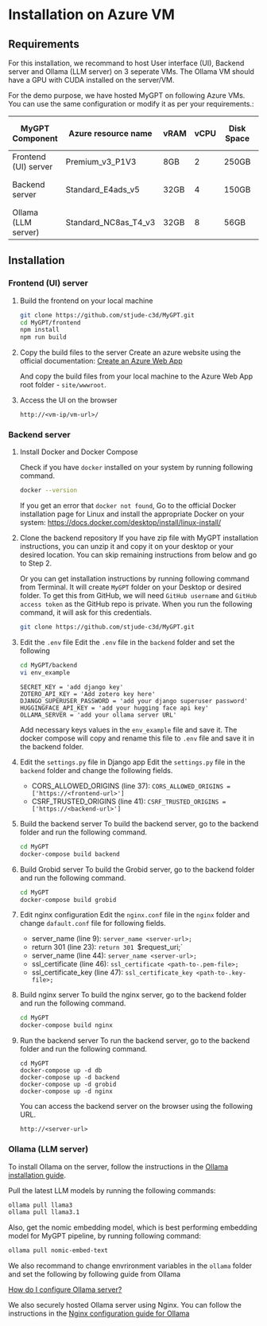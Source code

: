 # Installation on Azure VM

## Requirements
For this installation, we recommand to host User interface (UI), Backend server and Ollama (LLM server) on 3 seperate VMs. The Ollama VM should have a GPU with CUDA installed on the server/VM.

For the demo purpose, we have hosted MyGPT on following Azure VMs. You can use the same configuration or modify it as per your requirements.:

| MyGPT Component | Azure resource name | vRAM | vCPU | Disk Space | OS | Additional Hardware/ Software |
| --- | --- | --- | --- | --- | --- | --- |
| Frontend (UI) server | Premium_v3_P1V3  | 8GB | 2 | 250GB | Windows | Node 14 LTS |
| Backend server | Standard_E4ads_v5 | 32GB | 4 | 150GB | Ubuntu 24.04 LTS | Docker, Docker Compose |
| Ollama (LLM server) | Standard_NC8as_T4_v3 | 32GB | 8 | 56GB | Ubuntu 24.04 LTS | NVIDIA GPU - Tesla  T4 |

## Installation

### Frontend (UI) server

1. Build the frontend on your local machine
	```bash
	git clone https://github.com/stjude-c3d/MyGPT.git
	cd MyGPT/frontend
	npm install
	npm run build
	```

2. Copy the build files to the server
	Create an azure website using the official documentation: [Create an Azure Web App](https://learn.microsoft.com/en-us/azure/app-service/quickstart-nodejs?tabs=linux&pivots=development-environment-azure-portal)

	And copy the build files from your local machine to the Azure Web App root folder - `site/wwwroot`.

3. Access the UI on the browser
	```
	http://<vm-ip/vm-url>/
	```

### Backend server

1. Install Docker and Docker Compose

	Check if you have `docker` installed on your system by running following command.

	```bash
	docker --version
	```

	If you get an error that `docker not found`,   Go to the official Docker installation page for Linux and install the appropriate Docker on your system: https://docs.docker.com/desktop/install/linux-install/

2. Clone the backend repository
	If you have zip file with MyGPT installation instructions, you can unzip it and copy it on your desktop or your desired location. You can skip remaining instructions from below and go to Step 2.

	Or you can get installation instructions by running following command from Terminal. It will create `MyGPT` folder on your Desktop or desired folder. To get this from GitHub, we will need `GitHub username` and `GitHub access token` as the GitHub repo is private. When you run the following command, it will ask for this credentials.

	```bash
	git clone https://github.com/stjude-c3d/MyGPT.git
	```

3. Edit the `.env` file
	Edit the `.env` file in the `backend` folder and set the following
	
	```bash
	cd MyGPT/backend
	vi env_example
	```
	```
	SECRET_KEY = 'add django key'
	ZOTERO_API_KEY = 'Add zotero key here'
	DJANGO_SUPERUSER_PASSWORD = 'add your django superuser password'
	HUGGINGFACE_API_KEY = 'add your hugging face api key'
	OLLAMA_SERVER = 'add your ollama server URL' 
	```

	Add necessary keys values in the `env_example` file and save it.
	The docker compose will copy and rename this file to `.env` file and save it in the backend folder.

4. Edit the `settings.py` file in Django app
	Edit the `settings.py` file in the `backend` folder and change the following fields.

	* CORS_ALLOWED_ORIGINS (line 37): `CORS_ALLOWED_ORIGINS = ['https://<frontend-url>']`
	* CSRF_TRUSTED_ORIGINS (line 41): `CSRF_TRUSTED_ORIGINS = ['https://<backend-url>']`

5. Build the backend server
	To build the backend server, go to the backend folder and run the following command.

	```bash
	cd MyGPT
	docker-compose build backend
	```

6. Build Grobid server
	To build the Grobid server, go to the backend folder and run the following command.

	```bash
	cd MyGPT
	docker-compose build grobid
	```

7. Edit nginx configuration
	Edit the `nginx.conf` file in the `nginx` folder and change `dafault.conf` file for following fields.

	* server_name (line 9): `server_name <server-url>;`
	* return 301 (line 23): `return 301 `<server-utl>$request_uri;`
	* server_name (line 44): `server_name <server-url>;`
	* ssl_certificate (line 46): `ssl_certificate <path-to-.pem-file>;`
	* ssl_certificate_key (line 47): `ssl_certificate_key <path-to-.key-file>;`

8. Build nginx server
	To build the nginx server, go to the backend folder and run the following command.

	```bash
	cd MyGPT
	docker-compose build nginx
	```

9. Run the backend server
	To run the backend server, go to the backend folder and run the following command.

	```
	cd MyGPT
	docker-compose up -d db
	docker-compose up -d backend
	docker-compose up -d grobid
	docker-compose up -d nginx
	```

	You can access the backend server on the browser using the following URL.

	```
	http://<server-url>
	```


### Ollama (LLM server)

To install Ollama on the server, follow the instructions in the [Ollama installation guide](https://github.com/ollama/ollama/blob/main/docs/linux.md).

Pull the latest LLM models by running the following commands:

```bash
ollama pull llama3
ollama pull llama3.1
```

Also, get the nomic embedding model, which is best performing embedding model for MyGPT pipeline, by running following command:

```bash
ollama pull nomic-embed-text
```

We also recommand to change envrironment variables in the `ollama` folder and set the following by following guide from Ollama

[How do I configure Ollama server?](https://github.com/ollama/ollama/blob/main/docs/linux.md)

We also securely hosted Ollama server using Nginx. You can follow the instructions in the [Nginx configuration guide for Ollama](https://github.com/ollama/ollama/blob/main/docs/faq.md#how-can-i-use-ollama-with-a-proxy-server)